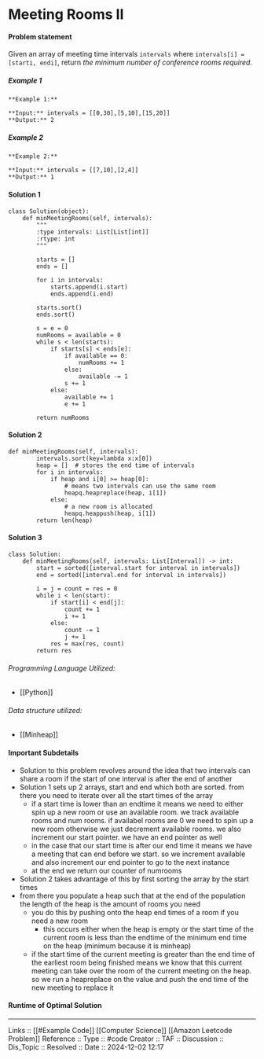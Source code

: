 # Meeting Rooms II

#### Problem statement

Given an array of meeting time intervals `intervals` where `intervals[i] = [starti, endi]`, return _the minimum number of conference rooms required_.
##### Example 1
```
**Example 1:**

**Input:** intervals = [[0,30],[5,10],[15,20]]
**Output:** 2
```
##### Example 2
```
**Example 2:**

**Input:** intervals = [[7,10],[2,4]]
**Output:** 1
```
#### Solution 1
```
class Solution(object):
    def minMeetingRooms(self, intervals):
        """
        :type intervals: List[List[int]]
        :rtype: int
        """

        starts = []
        ends = []

        for i in intervals:
            starts.append(i.start)
            ends.append(i.end)

        starts.sort()
        ends.sort()

        s = e = 0
        numRooms = available = 0
        while s < len(starts):
            if starts[s] < ends[e]:
                if available == 0:
                    numRooms += 1
                else:
                    available -= 1
                s += 1
            else:
                available += 1
                e += 1

        return numRooms
```

#### Solution 2
```
def minMeetingRooms(self, intervals):
        intervals.sort(key=lambda x:x[0])
        heap = []  # stores the end time of intervals
        for i in intervals:
            if heap and i[0] >= heap[0]:
                # means two intervals can use the same room
                heapq.heapreplace(heap, i[1])
            else:
                # a new room is allocated
                heapq.heappush(heap, i[1])
        return len(heap)
```

#### Solution 3
```
class Solution:
    def minMeetingRooms(self, intervals: List[Interval]) -> int:
        start = sorted([interval.start for interval in intervals])
        end = sorted([interval.end for interval in intervals])

        i = j = count = res = 0
        while i < len(start):
            if start[i] < end[j]:
                count += 1
                i += 1
            else:
                count -= 1
                j += 1
            res = max(res, count)
        return res

```
###### Programming Language Utilized:
- [[Python]]
###### Data structure utilized:
- [[Minheap]]
#### Important Subdetails

- Solution to this problem revolves around the idea that two intervals can share a room if the start of one interval is after the end of another
- Solution 1 sets up 2 arrays, start and end which both are sorted. from there you need to iterate over all the start times of the array
	- if a start time is lower than an endtime it means we need to either spin up a new room or use an available room. we track available rooms and num rooms. if availabel rooms are 0 we need to spin up a new room otherwise we just decrement available rooms.  we also increment our start pointer. we have an end pointer as well
	- in the case that our start time is after our end time it means we have a meeting that can end before we start. so we increment available and also increment our end pointer to go to the next instance
	- at the end we return our counter of numrooms
- Solution 2 takes advantage of this by first sorting the array by the start times
- from there you populate a heap such that at the end of the population the length of the heap is the amount of rooms you need
	- you do this by pushing onto the heap end times of a room if you need a new room
		- this occurs either when the heap is empty or the start time of the current room is less than the endtime of the minimum end time on the heap (minimum because it is minheap)
	- if the start time of the current meeting is greater than the end time of the earliest room being finished means we know that this current meeting can take over the room of the current meeting on the heap. so we run a heapreplace on the value and push the end time of the new meeting to replace it
#### Runtime of Optimal Solution
---
Links :: [[#Example Code]] [[Computer Science]] [[Amazon Leetcode Problem]]
Reference ::
Type :: #code
Creator ::
TAF ::
Discussion ::
Dis_Topic :: 
Resolved ::
Date :: 2024-12-02 12:17
